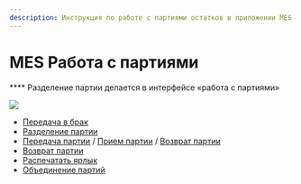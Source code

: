 ```yaml
---
description: Инструкция по работе с партиями остатков в приложении MES
---
```


# MES Работа с партиями

&#x20;**** Разделение партии делается в интерфейсе «работа с партиями»

![](<../../../../.gitbook/assets/0 (88).png>)

* [Передача в брак](peredacha-v-brak.md)
* [Разделение партии](razdelenie-partii.md)
* [Передача партии](peredacha-partii.md#peredacha-partii) / [Прием партии](peredacha-partii.md#priemka-partii) / [Возврат партии](peredacha-partii.md#vozvrat-partii)
* [Возврат партии](peredacha-partii.md#vozvrat-partii)
* [Распечатать ярлык](raspechatat-yarlyk.md)
* [Объединение партий](obedinenie-partii.md)
